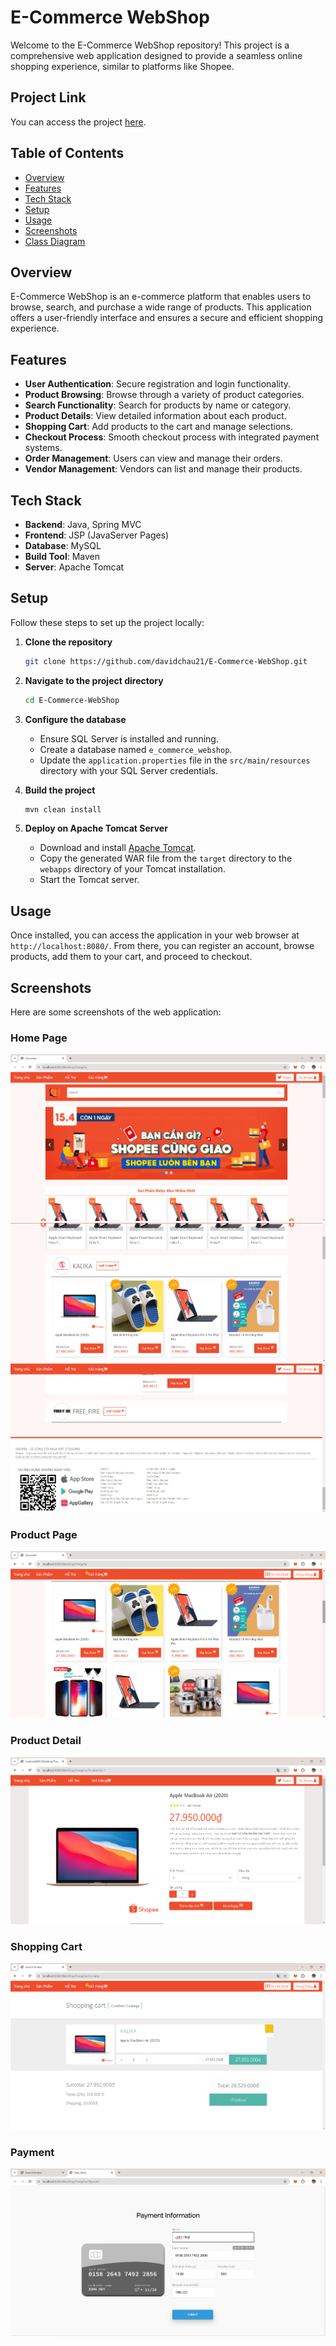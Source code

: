 # E-Commerce WebShop

Welcome to the E-Commerce WebShop repository! This project is a comprehensive web application designed to provide a seamless online shopping experience, similar to platforms like Shopee.

## Project Link

You can access the project [here](https://github.com/davidchau21/E-Commerce-WebShop).

## Table of Contents

- [Overview](#overview)
- [Features](#features)
- [Tech Stack](#tech-stack)
- [Setup](#setup)
- [Usage](#usage)
- [Screenshots](#screenshots)
- [Class Diagram](#class-diagram)

## Overview

E-Commerce WebShop is an e-commerce platform that enables users to browse, search, and purchase a wide range of products. This application offers a user-friendly interface and ensures a secure and efficient shopping experience.

## Features

- **User Authentication**: Secure registration and login functionality.
- **Product Browsing**: Browse through a variety of product categories.
- **Search Functionality**: Search for products by name or category.
- **Product Details**: View detailed information about each product.
- **Shopping Cart**: Add products to the cart and manage selections.
- **Checkout Process**: Smooth checkout process with integrated payment systems.
- **Order Management**: Users can view and manage their orders.
- **Vendor Management**: Vendors can list and manage their products.

## Tech Stack

- **Backend**: Java, Spring MVC
- **Frontend**: JSP (JavaServer Pages)
- **Database**: MySQL
- **Build Tool**: Maven
- **Server**: Apache Tomcat

## Setup

Follow these steps to set up the project locally:

1. **Clone the repository**
    ```bash
    git clone https://github.com/davidchau21/E-Commerce-WebShop.git
    ```

2. **Navigate to the project directory**
    ```bash
    cd E-Commerce-WebShop
    ```

3. **Configure the database**
    - Ensure SQL Server is installed and running.
    - Create a database named `e_commerce_webshop`.
    - Update the `application.properties` file in the `src/main/resources` directory with your SQL Server credentials.

4. **Build the project**
    ```bash
    mvn clean install
    ```

5. **Deploy on Apache Tomcat Server**
    - Download and install [Apache Tomcat](https://tomcat.apache.org/).
    - Copy the generated WAR file from the `target` directory to the `webapps` directory of your Tomcat installation.
    - Start the Tomcat server.

## Usage

Once installed, you can access the application in your web browser at `http://localhost:8080/`. From there, you can register an account, browse products, add them to your cart, and proceed to checkout.

## Screenshots

Here are some screenshots of the web application:

### Home Page
![Home Page](img/home1.png)
![Home Page](img/home2.png)
![Home Page](img/home3.png)

### Product Page
![Product Page](img/product.png)

### Product Detail
![Product Detail](img/detail.png)

### Shopping Cart
![Shopping Cart](img/cart.png)

### Payment
![Payment](img/pay.png)


